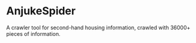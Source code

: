 # AnjukeSpider 
A crawler tool for second-hand housing information, crawled with 36000+ pieces of information.
